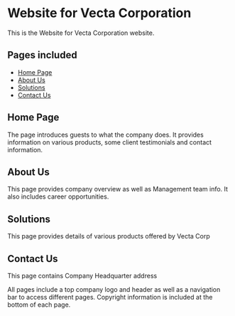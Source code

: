 # Website for Vecta Corporation
This is the Website for Vecta Corporation website. 

## Pages included
* [Home Page](#home)
* [About Us](#aboutus)
* [Solutions](#solutions)
* [Contact Us](#contactus)

## Home Page
The page introduces guests to what the company does.
It provides information on various products, some client testimonials and contact information.
 

## About Us
This page provides company overview as well as Management team info. It also includes career opportunities.

## Solutions
This page provides details of various products offered by Vecta Corp

## Contact Us
This page contains Company Headquarter address

All pages include a top company logo and header as well as a navigation bar to access different pages.
Copyright information is included at the bottom of each page.